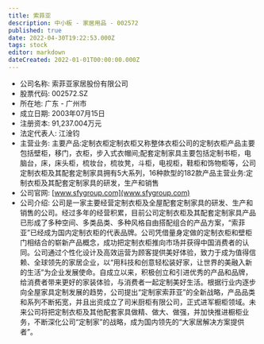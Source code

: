```yaml
---
title: 索菲亚
description: 中小板 - 家居用品 - 002572
published: true
date: 2022-04-30T19:22:53.000Z
tags: stock
editor: markdown
dateCreated: 2022-01-01T00:00:00.000Z
---
```


- 公司名称: 索菲亚家居股份有限公司
- 股票代码: 002572.SZ
- 所在地: 广东 - 广州市
- 成立日期: 2003年07月15日
- 注册资本: 91,237.004万元
- 法定代表人: 江淦钧
- 主营业务: 主要产品:定制衣柜定制衣柜又称整体衣柜公司的定制衣柜产品主要包括壁柜，移门，衣柜，步入式衣帽间;配套定制家具主要包括定制书柜，电脑台，床，床头柜，梳妆台，梳妆凳，斗柜，电视柜，鞋柜和饰物柜等，公司定制衣柜及其配套定制家具拥有5大系列，16种款型的182款产品主营业务:定制衣柜及其配套定制家具的研发，生产和销售
- 公司官网: [www.sfygroup.com](www.sfygroup.com)
- 公司介绍: 公司是一家主要经营定制衣柜及全屋配套定制家具的研发、生产和销售的公司。经过多年的经营积累，目前公司定制衣柜及其配套定制家具产品已形成了多种空间、多类品类、多种风格自由搭配组合的产品方案，“索菲亚”已经成为国内定制衣柜的代表品牌。公司凭借量身定做的定制衣柜和壁柜门相结合的崭新产品概念，成功把定制衣柜推向市场并获得中国消费者的认同。公司通过个性化设计及高效运营为顾客提供美好体验，致力于成为值得信赖、全球领先的家居企业，以“用科技和创意轻松装好家，让世界的美融入新的生活”为企业发展使命。自成立以来，积极创立和引进优秀的产品和品牌，给消费者带来更好的家装体验，与消费者一起定制美好生活。根据行业内逐步向全屋家具定制发展的趋势，公司提出“定制家索菲亚”的全新战略，产品品类和系列不断拓宽，并且出资成立了司米厨柜有限公司，正式进军橱柜领域。未来公司将把定制衣柜及其他配套家具做精、做大、做强，并加快推进橱柜业务，不断深化公司“定制家”的战略，成为国内领先的“大家居解决方案提供者”。


